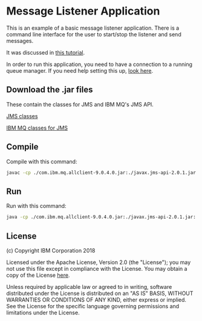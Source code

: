 # Message Listener Application

This is an example of a basic message listener application. There is a command line interface for the user to start/stop the listener and send messages.

It was discussed in [this tutorial](https://developer.ibm.com/messaging/learn-mq/mq-tutorials/slow-lost-messages-high-cpu-improve-your-mq-app/).

In order to run this application, you need to have a connection to a running queue manager. If you need help setting this up, [look here](https://developer.ibm.com/messaging/learn-mq/mq-tutorials/mq-connect-to-queue-manager/).

## Download the .jar files

These contain the classes for JMS and IBM MQ's JMS API.

[JMS classes](http://central.maven.org/maven2/javax/jms/javax.jms-api/2.0.1/javax.jms-api-2.0.1.jar)

[IBM MQ classes for JMS](http://central.maven.org/maven2/com/ibm/mq/com.ibm.mq.allclient/9.0.4.0/com.ibm.mq.allclient-9.0.4.0.jar)

## Compile

Compile with this command:

```bash
javac -cp ./com.ibm.mq.allclient-9.0.4.0.jar:./javax.jms-api-2.0.1.jar com/ibm/mq/samples/jms/*.java
```

## Run

Run with this command:

```bash
java -cp ./com.ibm.mq.allclient-9.0.4.0.jar:./javax.jms-api-2.0.1.jar:. com.ibm.mq.samples.jms.MyFirstMessageListenerApplication
```

## License

(c) Copyright IBM Corporation 2018

Licensed under the Apache License, Version 2.0 (the "License");
you may not use this file except in compliance with the License.
You may obtain a copy of the License [here](http://www.apache.org/licenses/LICENSE-2.0).

Unless required by applicable law or agreed to in writing, software
distributed under the License is distributed on an "AS IS" BASIS,
WITHOUT WARRANTIES OR CONDITIONS OF ANY KIND, either express or implied.
See the License for the specific language governing permissions and
limitations under the License.